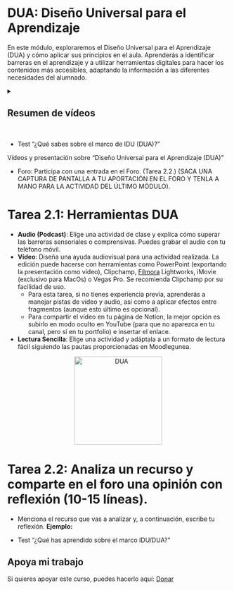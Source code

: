 # DUA: Diseño Universal para el Aprendizaje
En este módulo, exploraremos el Diseño Universal para el Aprendizaje (DUA) y cómo aplicar sus principios en el aula. Aprenderás a identificar barreras en el aprendizaje y a utilizar herramientas digitales para hacer los contenidos más accesibles, adaptando la información a las diferentes necesidades del alumnado.


<details>
  <summary><h2>Resumen de vídeos</h2></summary>
  <p>
DUA: Diseño Universal de Aprendizaje. Pertenece al quinto área: empoderamiento de los estudiantes. Se centra en la educación para satisfacer todas las necesidades del alumnado en el aula, incluidas las de las personas con dificultades de atención y aprendizaje.

Propone presentar la información en más de un formato.

Fomenta el uso de diferentes herramientas para fomentar el aprendizaje a distancia e híbrido y una forma más personalizada de enseñanza.

Medios para la expresión del alumnado: escrito, presentación, proyecto, etc.

Ofrecer un grado de compromiso/responsabilidad al alumnado.

Concepto de integración.

Lectura accesible: propone una serie de “reglas” en cuanto a ortografía, gramática, léxico, estilo, imágenes y tipografía con el fin de llegar al mayor número de alumnos.

  1. Especificar los objetivos de una lección. (Y que el alumnado se marque objetivos).
  2. Ofrecer múltiples formas de evaluación. (Herramientas para completar una tarea).
  3. Crear espacios de trabajo flexible. (E, incluso, brindarles la oportunidad de usar cascos para realizar una actividad individual).
  4. Compartir feedback regular.
  5. Facilitar contenidos a través de las TIC.
       1. Programas o herramientas TIC
           - Programas: google presentaciones, genially, Canva, Pinterest (hay muchas infografías y contenido didáctico), Kahoot, Powtoon, etc.
           - Herramientas: ordenadores, pizarras electrónicas, proyector.
        2. Lenguaje Audiovisual
        3. Gestión de la información: búsquedas, selección, organización y tratamiento de la misma.

</p></details>

</br>

  - Test “¿Qué sabes sobre el marco de IDU (DUA)?”

Vídeos y presentación sobre “Diseño Universal para el Aprendizaje (DUA)”

  - Foro: Participa con una entrada en el Foro. (Tarea 2.2.) (SACA UNA CAPTURA DE PANTALLA A TU APORTACIÓN EN EL FORO Y TENLA A MANO PARA LA ACTIVIDAD DEL ÚLTIMO MÓDULO).

# Tarea 2.1: Herramientas DUA
- **Audio (Podcast)**: Elige una actividad de clase y explica cómo superar las barreras sensoriales o comprensivas. Puedes grabar el audio con tu teléfono móvil.
- **Vídeo**: Diseña una ayuda audiovisual para una actividad realizada. La edición puede hacerse con herramientas como PowerPoint (exportando la presentación como vídeo), Clipchamp, [Filmora](https://filmora.wondershare.es/) Lightworks, iMovie (exclusivo para MacOs) o Vegas Pro. Se recomienda Clipchamp por su facilidad de uso.
    - Para esta tarea, si no tienes experiencia previa, aprenderás a manejar pistas de vídeo y audio, así como a aplicar efectos entre fragmentos (aunque esto último es opcional).
    - Para compartir el vídeo en tu página de Notion, la mejor opción es subirlo en modo oculto en YouTube (para que no aparezca en tu canal, pero sí en tu portfolio) e insertar el enlace.
- **Lectura Sencilla**: Elige una actividad y adáptala a un formato de lectura fácil siguiendo las pautas proporcionadas en Moodlegunea.

<p align="center"><img src="https://www.funcasor.org/wp-content/uploads/2023/09/DISENO-UNIVERSAL-1.png" alt="DUA" width="200"/></p>

# Tarea 2.2: Analiza un recurso y comparte en el foro una opinión con reflexión (10-15 líneas).
- Menciona el recurso que vas a analizar y, a continuación, escribe tu reflexión.
**Ejemplo:**

- Test “¿Qué has aprendido sobre el marco IDU/DUA?”
  

## Apoya mi trabajo
Si quieres apoyar este curso, puedes hacerlo aquí: [Donar](https://paypal.me/eriksenwolf?locale.x=es_ES&country.x=ES)
